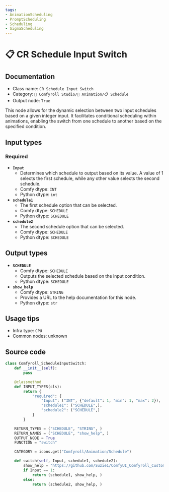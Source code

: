 ```yaml
---
tags:
- AnimationScheduling
- PromptScheduling
- Scheduling
- SigmaScheduling
---
```


# 📋 CR Schedule Input Switch
## Documentation
- Class name: `CR Schedule Input Switch`
- Category: `🧩 Comfyroll Studio/🎥 Animation/📋 Schedule`
- Output node: `True`

This node allows for the dynamic selection between two input schedules based on a given integer input. It facilitates conditional scheduling within animations, enabling the switch from one schedule to another based on the specified condition.
## Input types
### Required
- **`Input`**
    - Determines which schedule to output based on its value. A value of 1 selects the first schedule, while any other value selects the second schedule.
    - Comfy dtype: `INT`
    - Python dtype: `int`
- **`schedule1`**
    - The first schedule option that can be selected.
    - Comfy dtype: `SCHEDULE`
    - Python dtype: `SCHEDULE`
- **`schedule2`**
    - The second schedule option that can be selected.
    - Comfy dtype: `SCHEDULE`
    - Python dtype: `SCHEDULE`
## Output types
- **`SCHEDULE`**
    - Comfy dtype: `SCHEDULE`
    - Outputs the selected schedule based on the input condition.
    - Python dtype: `SCHEDULE`
- **`show_help`**
    - Comfy dtype: `STRING`
    - Provides a URL to the help documentation for this node.
    - Python dtype: `str`
## Usage tips
- Infra type: `CPU`
- Common nodes: unknown


## Source code
```python
class Comfyroll_ScheduleInputSwitch:
    def __init__(self):
        pass

    @classmethod
    def INPUT_TYPES(cls):
        return {
            "required": {
                "Input": ("INT", {"default": 1, "min": 1, "max": 2}),
                "schedule1": ("SCHEDULE",),
                "schedule2": ("SCHEDULE",)
            }
        }

    RETURN_TYPES = ("SCHEDULE", "STRING", )
    RETURN_NAMES = ("SCHEDULE", "show_help", )
    OUTPUT_NODE = True
    FUNCTION = "switch"

    CATEGORY = icons.get("Comfyroll/Animation/Schedule")

    def switch(self, Input, schedule1, schedule2):
        show_help = "https://github.com/Suzie1/ComfyUI_Comfyroll_CustomNodes/wiki/Schedule-Nodes#cr-schedule-input-switch"
        if Input == 1:
            return (schedule1, show_help, )
        else:
            return (schedule2, show_help, )

```

